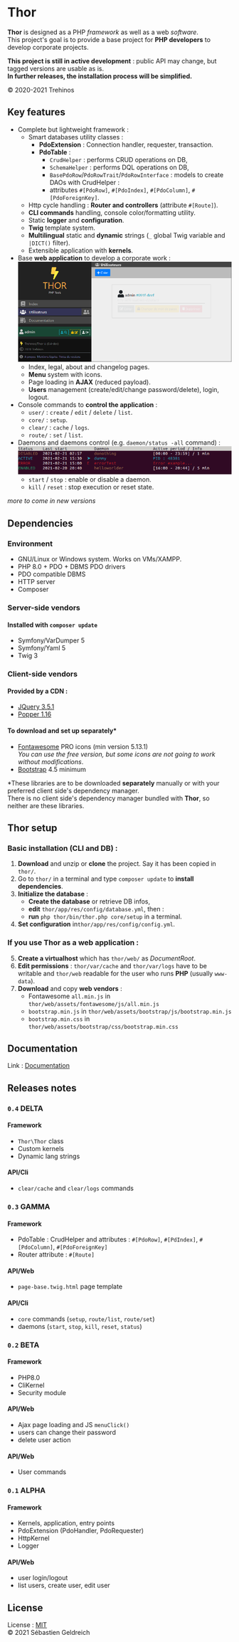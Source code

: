 # Thor

**Thor** is designed as a PHP *framework* as well as a web *software*.  
This project's goal is to provide a base project for **PHP developers** to develop corporate projects.

**This project is still in active development** : public API may change, but tagged versions are usable as is.  
**In further releases, the installation process will be simplified.**

&copy; 2020-2021 Trehinos

## Key features

* Complete but lightweight framework :
    * Smart databases utility classes :
        * **PdoExtension** : Connection handler, requester, transaction.
        * **PdoTable** :
            * ```CrudHelper``` : performs CRUD operations on DB,
            * ```SchemaHelper``` : performs DQL operations on DB,
            * ```BasePdoRow```/```PdoRowTrait```/```PdoRowInterface``` : models to create DAOs with CrudHelper :
            * attributes ```#[PdoRow]```, ```#[PdoIndex]```, ```#[PdoColumn]```, ```#[PdoForeignKey]```.
    * Http cycle handling : **Router and controllers** (attribute ```#[Route]```).
    * **CLI commands** handling, console color/formatting utility.
    * Static **logger** and **configuration**.
    * **Twig** template system.
    * **Multilingual** static and **dynamic** strings (```_``` global Twig variable and ```|DICT()``` filter).
    * Extensible application with **kernels**.
* Base **web application** to develop a corporate work :
  ![Thor web UI illustration](docs/images/ui.png)
    * Index, legal, about and changelog pages.
    * **Menu** system with icons.
    * Page loading in **AJAX** (reduced payload).
    * **Users** management (create/edit/change password/delete), login, logout.
* Console commands to **control the application** :
    * ```user/``` : ```create``` / ```edit``` / ```delete``` / ```list```.
    * ```core/``` : ```setup```.
    * ```clear/``` : ```cache``` / ```logs```.
    * ```route/``` : ```set``` / ```list```.
* Daemons and daemons control (e.g. ```daemon/status -all``` command) :  
  ![Daemons status illustration](docs/images/daemons.png)
    * ```start``` / ```stop``` : enable or disable a daemon.
    * ```kill``` / ```reset``` : stop execution or reset state.

*more to come in new versions*

## Dependencies

### Environment

* GNU/Linux or Windows system. Works on VMs/XAMPP.
* PHP 8.0 + PDO + DBMS PDO drivers
* PDO compatible DBMS
* HTTP server
* Composer

### Server-side vendors

#### Installed with ```composer update```

* Symfony/VarDumper 5
* Symfony/Yaml 5
* Twig 3

### Client-side vendors

#### Provided by a CDN :

* [JQuery 3.5.1](https://code.jquery.com/jquery-3.5.1.min.js)
* [Popper 1.16](https://cdn.jsdelivr.net/npm/popper.js@1.16.0/dist/umd/popper.min.js)

#### To download and set up separately*

* [Fontawesome](https://fontawesome.com/) PRO icons (min version 5.13.1)  
  *You can use the free version, but some icons are not going to work without modifications*.
* [Bootstrap](https://getbootstrap.com/docs/4.6/getting-started/introduction/) 4.5 minimum

*These libraries are to be downloaded **separately** manually or with your preferred client side's dependency manager.  
There is no client side's dependency manager bundled with **Thor**, so neither are these libraries.

## Thor setup

### Basic installation (CLI and DB) :

1. **Download** and unzip or **clone** the project. Say it has been copied in ```thor/```.
2. Go to ```thor/``` in a terminal and type ```composer update``` to **install dependencies**.
3. **Initialize the database** :
    * **Create the database** or retrieve DB infos,
    * **edit** ```thor/app/res/config/database.yml```, then :
    * **run** ```php thor/bin/thor.php core/setup``` in a terminal.
4. **Set configuration** in```thor/app/res/config/config.yml```.

### If you use Thor as a web application :

5. **Create a virtualhost** which has ```thor/web/``` as *DocumentRoot*.
6. **Edit permissions** : ```thor/var/cache``` and ```thor/var/logs``` have to be writable and ```thor/web``` readable
   for the user who runs **PHP** (usually ```www-data```).
7. **Download** and copy **web vendors** :
    * Fontawesome ```all.min.js``` in ```thor/web/assets/fontawesome/js/all.min.js```
    * ```bootstrap.min.js``` in ```thor/web/assets/bootstrap/js/bootstrap.min.js```
    * ```bootstrap.min.css``` in ```thor/web/assets/bootstrap/css/bootstrap.min.css```

## Documentation

Link : [Documentation](docs/SUMMARY.md)

## Releases notes

### ```0.4``` DELTA
#### Framework
* ```Thor\Thor``` class
* Custom kernels
* Dynamic lang strings

#### API/Cli
* ```clear/cache``` and ```clear/logs``` commands

### ```0.3``` GAMMA
#### Framework
* PdoTable : CrudHelper and attributes : ```#[PdoRow]```, ```#[PdIndex]```, ```#[PdoColumn]```, ```#[PdoForeignKey]```
* Router attribute : ```#[Route]```

#### API/Web
* ```page-base.twig.html``` page template

#### API/Cli
* ```core``` commands (```setup```, ```route/list```, ```route/set```)
* daemons (```start```, ```stop```, ```kill```, ```reset```, ```status```)

### ```0.2``` BETA
#### Framework
* PHP8.0
* CliKernel
* Security module

#### API/Web
* Ajax page loading and JS ```menuClick()```
* users can change their password
* delete user action

#### API/Web
* User commands

### ```0.1``` ALPHA
#### Framework
* Kernels, application, entry points
* PdoExtension (PdoHandler, PdoRequester)
* HttpKernel
* Logger

#### API/Web
* user login/logout
* list users, create user, edit user

## License

License : [MIT](LICENSE)  
&copy; 2021 Sébastien Geldreich
